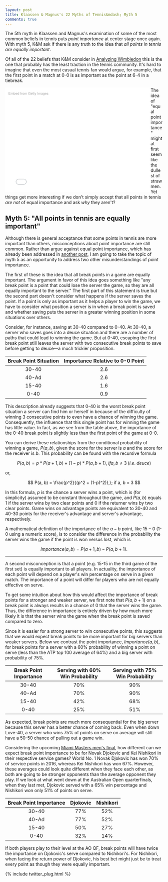```yaml
---
layout: post
title: Klaassen & Magnus's 22 Myths of Tennis&mdash; Myth 5
comments: true
---
```



The 5th myth in Klaassen and Magnus's examination of some of the most common beliefs in tennis puts _point importance_ at center stage once again. With myth 5, K&M ask if there is any truth to the idea that _all points in tennis are equally important_. 

Of all of the 22 beliefs that K&M consider in [Analyzing Wimbledon](https://global.oup.com/academic/product/analyzing-wimbledon-9780199355952?cc=us&lang=en&#) this is the one that probably has the least traction in the tennis community. It's hard to imagine that even the most casual tennis fan would argue, for example, that the first point in a match at 0-0 is as important as the point at 6-4 in a tiebreak. 

<div class="getty embed image" style="background-color:#fff;display:inline-block;font-family:'Helvetica Neue',Helvetica,Arial,sans-serif;color:#a7a7a7;font-size:11px;width:100%;max-width:445px;float:left;padding:2%;"><div style="padding:0;margin:0;text-align:left;"><a href="http://www.gettyimages.com/detail/506839458" target="_blank" style="color:#a7a7a7;text-decoration:none;font-weight:normal !important;border:none;display:inline-block;">Embed from Getty Images</a></div><div style="overflow:hidden;position:relative;height:0;padding:66.666667% 0 0 0;width:100%;"><iframe src="//embed.gettyimages.com/embed/506839458?et=09TYYA4QQexf1zBxJMPKkQ&viewMoreLink=on&sig=cTG2VUPPElC-9L370543i-ejoX6IctyCqU1Py_OaZ00=&caption=true" width="445" height="297" scrolling="no" frameborder="0" style="display:inline-block;position:absolute;top:0;left:0;width:100%;height:100%;margin:0;"></iframe></div><p style="margin:0;"></p></div>

The idea of "equal point importance" might at first seem like the dullest of straw men. Yet things get more interesting if we don't simply accept that all points in tennis _are not_ of equal importance and ask _why_ they aren't?



## Myth 5: "All points in tennis are equally important"


Although there is general acceptance that some points in tennis are more important than others, misconceptions about point importance are still common. Rather than argue against equal point importance, which has already been addressed in [another post](http://on-the-t.com/2016/03/05/Klaassen-Magnus-Hypothesis-3/), I am going to take the topic of myth 5 as an opportunity to address two other misunderstandings of point importance. 

The first of these is the idea that all break points in a game are equally important. The argument in favor of this idea goes something like "any break point is a point that could lose the server the game, so they are all equally important to the server." The first part of this statement is true but the second part doesn't consider what happens if the server saves the point. If a point is only as important as it helps a player to win the game, we have to consider what position a server is in when a break point is saved and whether saving puts the server in a greater winning position in some situations over others.

Consider, for instance, saving at 30-40 compared to 0-40. At 30-40, a server who saves goes into a deuce situation and there are a number of paths that could lead to winning the game. But at 0-40, escaping the first break point still leaves the server with two consecutive break points to save before getting to deuce&mdash;a much trickier proposition.

| Break Point Situation | Importance Relative to 0-0 Point |
|:----:|:----:|
|30-40|2.6|
|40-Ad|2.6|
|15-40|1.6|
|0-40|0.9|

This description already suggests that 0-40 is the worst break point situation a server can find him or herself in because of the difficulty of winning 3 consecutive points to even have a chance of winning the game. Consequently, the influence that this single point has for winning the game has little value. In fact, as we see from the table above, the importance of the 0-40 break point is slightly less than the first point of the game at 0-0. 

You can derive these relationships from the conditional probability of winning a game, $P(a, b)$, given the score for the server is $a$ and the score for the receiver is $b$. This probability can be found with the recursive formula 

$$
P(a, b) = p * P(a + 1, b) + (1 - p) * P(a, b + 1),\; if a, b \neq 3\; (i.e.\; deuce) 
$$

or, 

$$
P(a, b)  = \frac{p^2}{(p^2 + (1-p)^2)},\; if a, b = 3 
$$

In this formula, $p$ is the chance a server wins a point, which is (for simplicity) assumed to be constant throughout the game, and $P(a, b)$ equals 1 if the server wins by two clear points and 0 if the returner wins by two clear points. Game wins on advantage points are equivalent to 30-40 and 40-30 points for the receiver's advantage and server's advantage, respectively. 

A mathematical definition of the importance of the $a-b$ point, like $15-0$ (1-0 using a numeric score), is to consider the difference in the probability the server wins the game if the point is won versus lost, which is 

$$
Importance(a, b) = P(a + 1, b) - P(a, b + 1).
$$ 

---

A second misconception is that a point (e.g. 15-15 in the third game of the first set) is equally important to all players. In actuality, the importance of each point will depend on a player's win percentage on serve in a given match. The importance of a point will differ for players who are not equally effective on serve. 

To get some intuition about how this would affect the importance of break points for a stronger and weaker server, we first note that $P(a, b + 1)$ on a break point is always results in a chance of 0 that the server wins the game. Thus, the difference in importance is entirely driven by how much more likely it is that the server wins the game when the break point is saved compared to zero. 

Since it is easier for a strong server to win consecutive points, this suggests that we would expect break points to be more important for big servers than weaker servers. Below we contrast the point importance, $Importance(a, b)$, for break points for a server with a 60% probability of winning a point on serve (less than the ATP top 100 average of 64%) and a big server with probability of 75%.

| Break Point Importance | Serving with 60% Win Probability| Serving with 75% Win Probability|
|:----:|:----:|:----:|
|30-40|70%| 90%|
|40-Ad|70%| 90%|
|15-40|42%| 68%|
|0-40|25%| 51%|

As expected, break points are much more consequential for the big server because this server has a better chance of coming back. Even when down Love-40, a server who wins 75% of points on serve on average will still have a 50-50 chance of pulling out a game win. 

Considering the upcoming [Miami Masters men's final](http://miamiopen.com), how different can we expect break point importance to be for Novak Djokovic and Kei Nishikori in their respective service games? World No. 1 Novak Djokovic has won 70% of service points in 2016, whereas Kei Nishikori has won 67%. However, these averages could look quite different when they face each other, as both are going to be stronger opponents than the average opponent they play. If we look at what went down at the Australian Open quarterfinals, when they last met, Djokovic served with a 65% win percentage and Nishikori won only 51% of points on serve. 

| Break Point Importance | Djokovic | Nishikori|
|:----:|:----:|:----:|
|30-40|77%| 52%|
|40-Ad|77%| 52%|
|15-40|50%| 27%|
|0-40|32%| 14%|

If both players play to their level at the AO QF, break points will have twice the importance on Djokovic's serve compared to Nishikori's. For Nishikori, when facing the return power of Djokovic, his best bet might just be to treat every point as though they were equally important.

{% include twitter_plug.html %}
